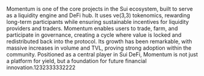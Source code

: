 Momentum is one of the core projects in the Sui ecosystem, built to serve as a liquidity engine and DeFi hub. It uses ve(3,3) tokenomics, rewarding long-term participants while ensuring sustainable incentives for liquidity providers and traders. Momentum enables users to trade, farm, and participate in governance, creating a cycle where value is locked and redistributed back into the protocol. Its growth has been remarkable, with massive increases in volume and TVL, proving strong adoption within the community. Positioned as a central player in Sui DeFi, Momentum is not just a platform for yield, but a foundation for future financial innovation.1232333332222

